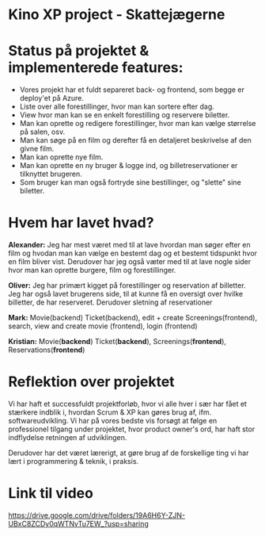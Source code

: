 # Kino XP project - Skattejægerne

# **Status på projektet & implementerede features:**
- Vores projekt har et fuldt separeret back- og frontend, som begge er deploy'et på Azure.
- Liste over alle forestillinger, hvor man kan sortere efter dag.
- View hvor man kan se en enkelt forestilling og reservere biletter.
- Man kan oprette og redigere forestillinger, hvor man kan vælge størrelse på salen, osv.
- Man kan søge på en film og derefter få en detaljeret beskrivelse af den givne film.
- Man kan oprette nye film.
- Man kan oprette en ny bruger & logge ind, og billetreservationer er tilknyttet brugeren.
- Som bruger kan man også fortryde sine bestillinger, og "slette" sine biletter.

# **Hvem har lavet hvad?**

**Alexander:**
Jeg har mest været med til at lave hvordan man søger efter en film og hvodan man kan vælge en bestemt dag og et bestemt tidspunkt hvor en film bliver vist. Derudover har jeg også væter med til at lave nogle sider hvor man kan oprette burgere, film og forestillinger.

**Oliver:**
Jeg har primært kigget på forestillinger og reservation af billetter. Jeg har også lavet brugerens side, til at kunne få en oversigt over hvilke billetter, de har reserveret. Derudover sletning af reservationer

**Mark:** Movie(backend) Ticket(backend), edit + create Screenings(frontend), search, view and create movie (frontend), login (frontend) 

**Kristian:** Movie(**backend**) Ticket(**backend**), Screenings(**frontend**), Reservations(**frontend**)

# **Reflektion over projektet**
Vi har haft et successfuldt projektforløb, hvor vi alle hver i sær har fået et stærkere indblik i, hvordan Scrum & XP kan gøres brug af, ifm. softwareudvikling.
Vi har på vores bedste vis forsøgt at følge en professionel tilgang under projektet, hvor product owner's ord, har haft stor indflydelse retningen af udviklingen.

Derudover har det været lærerigt, at gøre brug af de forskellige ting vi har lært i programmering & teknik, i praksis.
# **Link til video**
https://drive.google.com/drive/folders/19A6H6Y-ZJN-UBxC8ZCDy0qWTNvTu7EW_?usp=sharing
